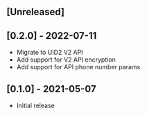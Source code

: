 ## [Unreleased]

## [0.2.0] - 2022-07-11

- Migrate to UID2 V2 API
- Add support for V2 API encryption
- Add support for API phone number params

## [0.1.0] - 2021-05-07

- Initial release
